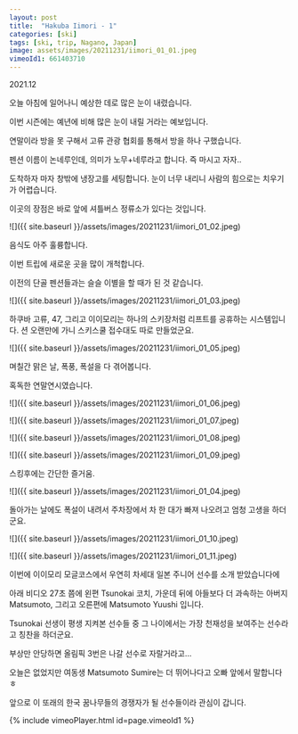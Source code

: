 ```yaml
---
layout: post
title:  "Hakuba Iimori - 1"
categories: [ski]
tags: [ski, trip, Nagano, Japan]
image: assets/images/20211231/iimori_01_01.jpeg
vimeoId1: 661403710
---
```


2021.12

오늘 아침에 일어나니 예상한 데로 많은 눈이 내렸습니다.

이번 시즌에는 예년에 비해 많은 눈이 내릴 거라는 예보입니다.

연말이라 방을 못 구해서 고류 관광 협회를 통해서 방을 하나 구했습니다.

펜션 이름이 논네루인데, 의미가 노무+네루라고 합니다. 즉 마시고 자자..

도착하자 마자 창밖에 냉장고를 세팅합니다. 
눈이 너무 내리니 사람의 힘으로는 치우기가 어렵습니다.

이곳의 장점은 바로 앞에 셔틀버스 정류소가 있다는 것입니다.

![]({{ site.baseurl }}/assets/images/20211231/iimori_01_02.jpeg)

음식도 아주 훌륭합니다.

이번 트립에 새로운 곳을 많이 개척합니다.

이전의 단골 펜션들과는 슬슬 이별을 할 때가 된 것 같습니다.

![]({{ site.baseurl }}/assets/images/20211231/iimori_01_03.jpeg)


하쿠바 고류, 47, 그리고 이이모리는 하나의 스키장처럼 리프트를 공휴하는 시스템입니다.
션
오랜만에 가니 스키스쿨 접수대도 따로 만들었군요.

![]({{ site.baseurl }}/assets/images/20211231/iimori_01_05.jpeg)

며칠간 맑은 날, 폭풍, 폭설을 다 겪어봅니다. 

혹독한 연말연시였습니다.

![]({{ site.baseurl }}/assets/images/20211231/iimori_01_06.jpeg)

![]({{ site.baseurl }}/assets/images/20211231/iimori_01_07.jpeg)

![]({{ site.baseurl }}/assets/images/20211231/iimori_01_08.jpeg)

![]({{ site.baseurl }}/assets/images/20211231/iimori_01_09.jpeg)

스킹후에는 간단한 즐거움.

![]({{ site.baseurl }}/assets/images/20211231/iimori_01_04.jpeg)

돌아가는 날에도 폭설이 내려서 주차장에서 차 한 대가 빠져 나오려고 엄청 고생을 하더군요.

![]({{ site.baseurl }}/assets/images/20211231/iimori_01_10.jpeg)

![]({{ site.baseurl }}/assets/images/20211231/iimori_01_11.jpeg)


이번에 이이모리 모글코스에서 우연히 차세대 일본 주니어 선수를 소개 받았습니다에

아래 비디오 27초 쯤에 왼편 Tsunokai 코치, 가운데 뒤에 아들보다 더 과속하는 아버지 Matsumoto,
그리고  오른편에 Matsumoto Yuushi 입니다.

Tsunokai 선생이 평생 지켜본 선수들 중 그 나이에서는 가장 천재성을 보여주는 선수라고 칭찬을 하더군요.

부상만 안당하면 올림픽 3번은 나갈 선수로 자랄거라고...

오늘은 없었지만 여동생 Matsumoto  Sumire는 더 뛰어나다고 오빠 앞에서 말합니다 ㅎ

앞으로 이 또래의 한국 꿈나무들의 경쟁자가 될 선수들이라 관심이 갑니다.

{% include vimeoPlayer.html id=page.vimeoId1 %}
